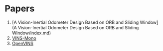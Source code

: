 # Papers

1. [A Vision-Inertial Odometer Design Based on ORB and Sliding Window](A Vision-Inertial Odometer Design Based on ORB and Sliding Window/index.md)
2. [VINS-Mono](VINS-Mono/index.md)
3. [OpenVINS](OpenVINS/index.md)
